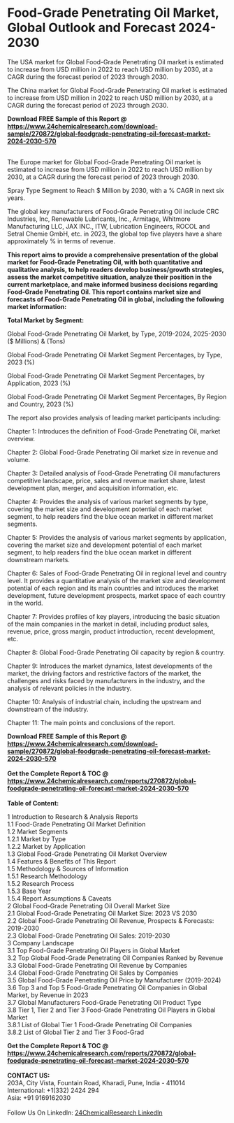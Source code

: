 <h1>Food-Grade Penetrating Oil Market, Global Outlook and Forecast 2024-2030</h1><p>The USA market for Global Food-Grade Penetrating Oil market is estimated to increase from USD million in 2022 to reach USD million by 2030, at a CAGR during the forecast period of 2023 through 2030.</p><p>
</p><p>The China market for Global Food-Grade Penetrating Oil market is estimated to increase from USD million in 2022 to reach USD million by 2030, at a CAGR during the forecast period of 2023 through 2030.</p><div><b>Download FREE Sample of this Report @ 
            <a href="https://www.24chemicalresearch.com/download-sample/270872/global-foodgrade-penetrating-oil-forecast-market-2024-2030-570">
            https://www.24chemicalresearch.com/download-sample/270872/global-foodgrade-penetrating-oil-forecast-market-2024-2030-570</a></b></div><br><p>
</p><p>The Europe market for Global Food-Grade Penetrating Oil market is estimated to increase from USD million in 2022 to reach USD million by 2030, at a CAGR during the forecast period of 2023 through 2030.</p><p>
Spray Type Segment to Reach $ Million by 2030, with a % CAGR in next six years.</p><p>
The global key manufacturers of Food-Grade Penetrating Oil include CRC Industries, Inc, Renewable Lubricants, Inc., Armitage, Whitmore Manufacturing LLC, JAX INC., ITW, Lubrication Engineers, ROCOL and Setral Chemie GmbH, etc. in 2023, the global top five players have a share approximately % in terms of revenue.</p><p>
<strong>This report aims to provide a comprehensive presentation of the global market for Food-Grade Penetrating Oil, with both quantitative and qualitative analysis, to help readers develop business/growth strategies, assess the market competitive situation, analyze their position in the current marketplace, and make informed business decisions regarding Food-Grade Penetrating Oil. This report contains market size and forecasts of Food-Grade Penetrating Oil in global, including the following market information:</strong></p><p>
</p><p>
<strong>Total Market by Segment:</strong></p><p>
Global Food-Grade Penetrating Oil Market, by Type, 2019-2024, 2025-2030 ($ Millions) &amp; (Tons)</p><p>
Global Food-Grade Penetrating Oil Market Segment Percentages, by Type, 2023 (%)</p><p>
</p><p>
Global Food-Grade Penetrating Oil Market Segment Percentages, by Application, 2023 (%)</p><p>
</p><p>
Global Food-Grade Penetrating Oil Market Segment Percentages, By Region and Country, 2023 (%)</p><p>
</p><p>
The report also provides analysis of leading market participants including:</p><p>
</p><p>
</p><p>
Chapter 1: Introduces the definition of Food-Grade Penetrating Oil, market overview.</p><p>
Chapter 2: Global Food-Grade Penetrating Oil market size in revenue and volume.</p><p>
Chapter 3: Detailed analysis of Food-Grade Penetrating Oil manufacturers competitive landscape, price, sales and revenue market share, latest development plan, merger, and acquisition information, etc.</p><p>
Chapter 4: Provides the analysis of various market segments by type, covering the market size and development potential of each market segment, to help readers find the blue ocean market in different market segments.</p><p>
Chapter 5: Provides the analysis of various market segments by application, covering the market size and development potential of each market segment, to help readers find the blue ocean market in different downstream markets.</p><p>
Chapter 6: Sales of Food-Grade Penetrating Oil in regional level and country level. It provides a quantitative analysis of the market size and development potential of each region and its main countries and introduces the market development, future development prospects, market space of each country in the world.</p><p>
Chapter 7: Provides profiles of key players, introducing the basic situation of the main companies in the market in detail, including product sales, revenue, price, gross margin, product introduction, recent development, etc.</p><p>
Chapter 8: Global Food-Grade Penetrating Oil capacity by region &amp; country.</p><p>
Chapter 9: Introduces the market dynamics, latest developments of the market, the driving factors and restrictive factors of the market, the challenges and risks faced by manufacturers in the industry, and the analysis of relevant policies in the industry.</p><p>
Chapter 10: Analysis of industrial chain, including the upstream and downstream of the industry.</p><p>
Chapter 11: The main points and conclusions of the report.</p><div><b>Download FREE Sample of this Report @ 
            <a href="https://www.24chemicalresearch.com/download-sample/270872/global-foodgrade-penetrating-oil-forecast-market-2024-2030-570">
            https://www.24chemicalresearch.com/download-sample/270872/global-foodgrade-penetrating-oil-forecast-market-2024-2030-570</a></b></div><br><div><b>Get the Complete Report & TOC @ 
            <a href="https://www.24chemicalresearch.com/reports/270872/global-foodgrade-penetrating-oil-forecast-market-2024-2030-570">
            https://www.24chemicalresearch.com/reports/270872/global-foodgrade-penetrating-oil-forecast-market-2024-2030-570</a></b></div><br>
            <b>Table of Content:</b><p>1 Introduction to Research & Analysis Reports<br />
    1.1 Food-Grade Penetrating Oil Market Definition<br />
    1.2 Market Segments<br />
        1.2.1 Market by Type<br />
        1.2.2 Market by Application<br />
    1.3 Global Food-Grade Penetrating Oil Market Overview<br />
    1.4 Features & Benefits of This Report<br />
    1.5 Methodology & Sources of Information<br />
        1.5.1 Research Methodology<br />
        1.5.2 Research Process<br />
        1.5.3 Base Year<br />
        1.5.4 Report Assumptions & Caveats<br />
2 Global Food-Grade Penetrating Oil Overall Market Size<br />
    2.1 Global Food-Grade Penetrating Oil Market Size: 2023 VS 2030<br />
    2.2 Global Food-Grade Penetrating Oil Revenue, Prospects & Forecasts: 2019-2030<br />
    2.3 Global Food-Grade Penetrating Oil Sales: 2019-2030<br />
3 Company Landscape<br />
    3.1 Top Food-Grade Penetrating Oil Players in Global Market<br />
    3.2 Top Global Food-Grade Penetrating Oil Companies Ranked by Revenue<br />
    3.3 Global Food-Grade Penetrating Oil Revenue by Companies<br />
    3.4 Global Food-Grade Penetrating Oil Sales by Companies<br />
    3.5 Global Food-Grade Penetrating Oil Price by Manufacturer (2019-2024)<br />
    3.6 Top 3 and Top 5 Food-Grade Penetrating Oil Companies in Global Market, by Revenue in 2023<br />
    3.7 Global Manufacturers Food-Grade Penetrating Oil Product Type<br />
    3.8 Tier 1, Tier 2 and Tier 3 Food-Grade Penetrating Oil Players in Global Market<br />
        3.8.1 List of Global Tier 1 Food-Grade Penetrating Oil Companies<br />
        3.8.2 List of Global Tier 2 and Tier 3 Food-Grad</p><div><b>Get the Complete Report & TOC @ 
            <a href="https://www.24chemicalresearch.com/reports/270872/global-foodgrade-penetrating-oil-forecast-market-2024-2030-570">
            https://www.24chemicalresearch.com/reports/270872/global-foodgrade-penetrating-oil-forecast-market-2024-2030-570</a></b></div><br><b>CONTACT US:</b><br>
            203A, City Vista, Fountain Road, Kharadi, Pune, India - 411014<br>
            International: +1(332) 2424 294<br>
            Asia: +91 9169162030 <br><br>
            Follow Us On LinkedIn: <a href="https://www.linkedin.com/company/24chemicalresearch/">24ChemicalResearch LinkedIn</a>